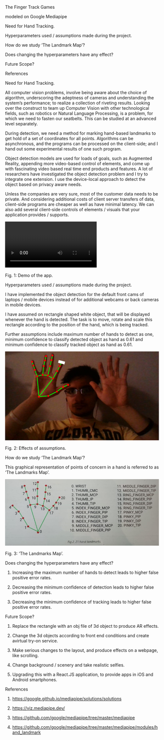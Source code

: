 The Finger Track Games

modeled on Google Mediapipe


Need for Hand Tracking.

Hyperparameters used / assumptions made during the project.

How do we study ‘The Landmark Map’?

Does changing the hyperparameters have any effect?

Future Scope?

References


Need for Hand Tracking.


All computer vision problems, involve being aware about the choice of algorithm, underscoring the adeptness of cameras and understanding the system’s performance; to realize a collection of riveting results. Looking over the construct to team up Computer Vision with other technological fields, such as robotics or Natural Language Processing, is a problem, for which we need to fasten our seatbelts. This can be studied at an advanced level separately.

During detection, we need a method for marking hand-based landmarks to get hold of a set of coordinates for all points. Algorithms can be asynchronous, and the programs can be processed on the client-side; and I hand out some experimental results of one such program.

Object detection models are used for loads of goals, such as Augmented Reality, appending more video-based control of elements, and come up with fascinating video based real time end products and features. A lot of researchers have investigated the object detection problem and I try to integrate one extension. I use the device-local approach to detect the object based on privacy aware needs.

Unless the companies are very sure, most of the customer data needs to be private. And considering additional costs of client server transfers of data, client-side programs are cheaper as well as have minimal latency. We can also add several client-side controls of elements / visuals that your application provides / supports.

![](multimedia/Demo_deprimido.mp4)
 
Fig. 1: Demo of the app.


Hyperparameters used / assumptions made during the project.


I have implemented the object detection for the default front cams of laptops / mobile devices instead of for additional webcams or back cameras in mobile devices.

I have assumed on rectangle shaped white object, that will be displayed whenever the hand is detected. The task is to move, rotate and scale this rectangle according to the position of the hand, which is being tracked.

Further assumptions include maximum number of hands to detect as one, minimum confidence to classify detected object as hand as 0.61 and minimum confidence to classify tracked object as hand as 0.61.

![](multimedia/SingleHandBS.png)
 
Fig. 2: Effects of assumptions.


How do we study ‘The Landmark Map’?


This graphical representation of points of concern in a hand is referred to as ‘The Landmarks Map’.

![](multimedia/landmarks_map.jpeg)
 
Fig. 3: ‘The Landmarks Map’.


Does changing the hyperparameters have any effect?


1. Increasing the maximum number of hands to detect leads to higher false positive error rates.

2. Decreasing the minimum confidence of detection leads to higher false positive error rates.

3. Decreasing the minimum confidence of tracking leads to higher false positive error rates.


Future Scope?


1. Replace the rectangle with an obj file of 3d object to produce AR effects.

2. Change the 3d objects according to front end conditions and create avirtual try-on service.

3. Make serious changes to the layout, and produce effects on a webpage, like scrolling.

4. Change background / scenery and take realistic selfies.

5. Upgrading this with a React.JS application, to provide apps in iOS and Android smartphones.


References


1. https://google.github.io/mediapipe/solutions/solutions

2. https://viz.mediapipe.dev/

3. https://github.com/google/mediapipe/tree/master/mediapipe

4. https://github.com/google/mediapipe/tree/master/mediapipe/modules/hand_landmark
 
